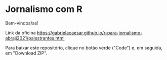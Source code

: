 # Jornalismo com R
Bem-vindos/as!

Link da oficina
https://gabrielacaesar.github.io/r-para-jornalismo-abraji2021/palestrantes.html

Para baixar este repositório, clique no botão verde ("Code") e, em seguida, em "Download ZIP".
